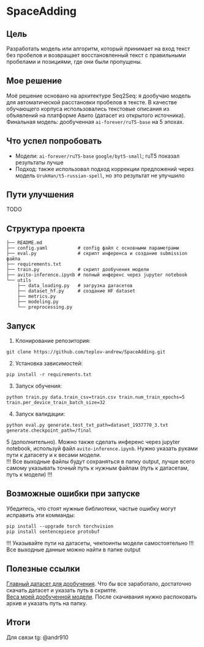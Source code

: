 # SpaceAdding
## Цель
Разработать модель или алгоритм, который принимает на вход текст без пробелов и возвращает восстановленный текст с правильными пробелами и позициями, где они были пропущены.
## Мое решение
Моё решение основано на архитектуре Seq2Seq: я дообучаю модель для автоматической расстановки пробелов в тексте. В качестве обучающего корпуса использовались текстовые описания из объявлений на платформе Авито (датасет из открытого источника). Финальная модель: дообученная `ai-forever/ruT5-base` на 5 эпохах.
## Что успел попробовать
- Модели: `ai-forever/ruT5-base` `google/byt5-small`; ruT5 показал результаты лучше
- Подход: также использовал подход коррекции предложений через модель `UrukHan/t5-russian-spell`, но это результат не улучшило 
## Пути улучшения
TODO
## Структура проекта
```
├── README.md
├── config.yaml           # config файл с основными параметрами
├── eval.py               # скрипт инференса и создание submission файла
├── requirements.txt     
├── train.py              # скрипт дообучения модели
├── avito-inference.ipynb # полный инференс через jupyter notebook
└── utils
    ├── data_loading.py   # загрузка датасетов
    ├── dataset_hf.py     # создание HF dataset
    ├── metrics.py
    ├── modeling.py
    └── preprocessing.py
```
## Запуск 
1. Клонирование репозитория:
```
git clone https://github.com/teplov-andrew/SpaceAdding.git
```
2. Установка зависимостей:
```
pip install -r requirements.txt
```
3. Запуск обучения:
```
python train.py data.train_csv=train.csv train.num_train_epochs=5 train.per_device_train_batch_size=32
```
4. Запуск валидации:
```
python eval.py generate.test_txt_path=dataset_1937770_3.txt generate.checkpoint_path=/final
```
5 (дополнительно). Можно также сделать инференс через jupyter notebook, используй файл `avito-inference.ipynb`. Нужно указать руками пути к датасету и к весами модели.  
!!! Все выходные файлы будут сохраняться в папку output, лучше всего самому указывать точный путь к нужным файлам (путь к датасетам, путь к модели) !!!
## Возможные ошибки при запуске 
Убедитесь, что стоят нужные библиотеки, частые ошибку могут исправить эти комманды:
```
pip install --upgrade torch torchvision
pip install sentencepiece protobuf
```
!!! Указывайте пути на датасеты, чекпоинты модели самостоятельно !!!  
Все выходные данные можно найти в папке output
## Полезные ссылки
[Главный датасет для дообучения](https://www.kaggle.com/datasets/antonoof/train-data). Что бы все заработало, достаточно скачать датасет и указать путь в скрипте.  
[Веса моей дообученной модели](https://drive.google.com/file/d/1cUTCR97pE1v2SNDUlXo8jPIQiAEvhkrA/view?usp=sharing). После скачивания нужно распоковать архив и указать путь на папку.
## Итоги
Для связи tg: @andr910